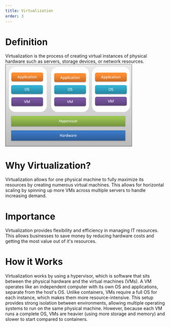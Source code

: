 ```yaml
---
title: Virtualization
order: 3
---
```

<h1>Definition</h1>
Virtualization is the process of creating virtual instances of physical hardware such as servers, storage devices, or network resources. 

<img src = "img/virtualization.png" alt="virtualization diagram" width="400"/>
<h1>Why Virtualization?</h1>
Virtualization allows for one physical machine to fully maximize its resources by creating numerous virtual machines. This allows for horizontal scaling by spinning up more VMs across multiple servers to handle increasing demand.

<h1>Importance</h1>
Virtualization provides flexibility and efficiency in managing IT resources. This allows businesses to save money by reducing hardware costs and getting the most value out of it's resources.

<h1>How it Works</h1>
Virtualization works by using a hypervisor, which is software that sits between the physical hardware and the virtual machines (VMs). A VM operates like an independent computer with its own OS and applications, separate from the host's OS. Unlike containers, VMs require a full OS for each instance, which makes them more resource-intensive. This setup provides strong isolation between environments, allowing multiple operating systems to run on the same physical machine. However, because each VM runs a complete OS, VMs are heavier (using more storage and memory) and slower to start compared to containers.
